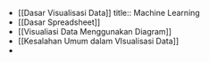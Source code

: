 - [[Dasar Visualisasi Data]]
  title:: Machine Learning
- [[Dasar Spreadsheet]]
- [[Visualiasi Data Menggunakan Diagram]]
- [[Kesalahan Umum dalam VIsualisasi Data]]
-